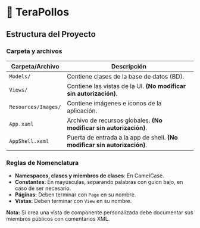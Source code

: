 # 🍗 TeraPollos

## Estructura del Proyecto

### Carpeta y archivos

| Carpeta/Archivo      | Descripción                                                      |
|----------------------|------------------------------------------------------------------|
| `Models/`            | Contiene clases de la base de datos (BD).                   |
| `Views/`             | Contiene las vistas de la UI. **(No modificar sin autorización)**. |
| `Resources/Images/`   | Contiene imágenes e iconos de la aplicación.                     |
| `App.xaml`           | Archivo de recursos globales. **(No modificar sin autorización)**. |
| `AppShell.xaml`      | Puerta de entrada a la app de shell. **(No modificar sin autorización)**. |

### Reglas de Nomenclatura

- **Namespaces, clases y miembros de clases**: En CamelCase.
- **Constantes**: En mayúsculas, separando palabras con guion bajo, en caso de ser necesario.
- **Páginas**: Deben terminar con `Page` en su nombre.
- **Vistas**: Deben terminar con `View` en su nombre.

**Nota:** Si crea una vista de componente personalizada debe documentar sus miembros públicos con comentarios XML.
